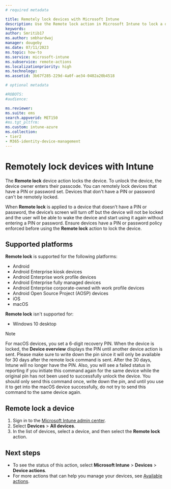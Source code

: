 ```yaml
---
# required metadata

title: Remotely lock devices with Microsoft Intune
description: Use the Remote lock action in Microsoft Intune to lock a device that is protected by a PIN or password. 
keywords:
author: Smritib17
ms.author: smbhardwaj
manager: dougeby
ms.date: 07/11/2023
ms.topic: how-to
ms.service: microsoft-intune
ms.subservice: remote-actions
ms.localizationpriority: high
ms.technology:
ms.assetid: 3b67f285-229d-4a0f-ae34-0402a20b4518

# optional metadata

#ROBOTS:
#audience:

ms.reviewer:
ms.suite: ems
search.appverid: MET150
#ms.tgt_pltfrm:
ms.custom: intune-azure
ms.collection:
- tier2
- M365-identity-device-management
---
```


# Remotely lock devices with Intune

The **Remote lock** device action locks the device. To unlock the device, the device owner enters their passcode. You can remotely lock devices that have a PIN or password set. Devices that don't have a PIN or password can't be remotely locked.

When **Remote lock** is applied to a device that doesn’t have a PIN or password, the device’s screen will turn off but the device will not be locked and the user will be able to wake the device and start using it again without entering a PIN or password. Ensure devices have a PIN or password policy enforced before using the **Remote lock** action to lock the device.

## Supported platforms

**Remote lock** is supported for the following platforms:

- Android
- Android Enterprise kiosk devices
- Android Enterprise work profile devices
- Android Enterprise fully managed devices
- Android Enterprise corporate-owned with work profile devices
- Android Open Source Project (AOSP) devices
- iOS
- macOS

**Remote lock** isn't supported for:
- Windows 10 desktop

> [!NOTE]
> For macOS devices, you set a 6-digit recovery PIN. When the device is locked, the **Device overview** displays the PIN until another device action is sent. Please make sure to write down the pin since it will only be available for 30 days after the remote lock command is sent. After the 30 days, Intune will no longer have the PIN. Also, you will see a failed status in reporting if you initiate this command again for the same device while the original pin has not been used to successfully unlock the device. You should only send this command once, write down the pin, and until you use it to get into the macOS device successfully, do not try to send this command to the same device again.


## Remote lock a device

1. Sign in to the [Microsoft Intune admin center](https://go.microsoft.com/fwlink/?linkid=2109431).
3. Select **Devices** > **All devices**.
4. In the list of devices, select a device, and then select the **Remote lock** action.

## Next steps

- To see the status of this action, select **Microsoft Intune** > **Devices** > **Device actions**. 
- For more actions that can help you manage your devices, see [Available actions](device-management.md).
